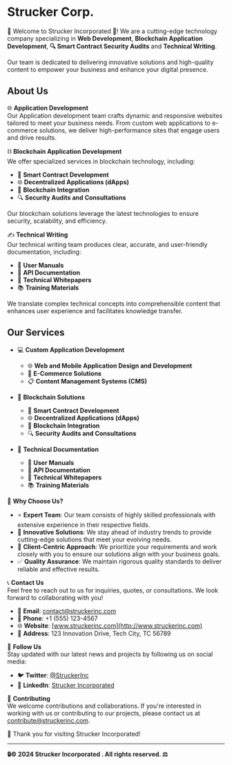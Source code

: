 # Strucker Corp.

🎉 Welcome to Strucker Incorporated 🤝! We are a cutting-edge technology company specializing in **Web Development**, **Blockchain Application Development**, **🔍 Smart Contract Security Audits** and **Technical Writing**. 

Our team is dedicated to delivering innovative solutions and high-quality content to empower your business and enhance your digital presence.

## About Us

🌐 **Application Development**  
Our Application development team crafts dynamic and responsive websites tailored to meet your business needs. From custom web applications to e-commerce solutions, we deliver high-performance sites that engage users and drive results.

⛓️ **Blockchain Application Development**  
We offer specialized services in blockchain technology, including:
- 🤖 **Smart Contract Development**
- 🌐 **Decentralized Applications (dApps)**
- 🔗 **Blockchain Integration**
- 🔍 **Security Audits and Consultations**

Our blockchain solutions leverage the latest technologies to ensure security, scalability, and efficiency.

✍️ **Technical Writing**  
Our technical writing team produces clear, accurate, and user-friendly documentation, including:
- 📖 **User Manuals**
- 🧩 **API Documentation**
- 📑 **Technical Whitepapers**
- 📚 **Training Materials**

We translate complex technical concepts into comprehensible content that enhances user experience and facilitates knowledge transfer.

## Our Services

- 💻 **Custom Application Development**
  - 🌐 **Web and Mobile Application Design and Development**
  - 🛒 **E-Commerce Solutions**
  - 📋 **Content Management Systems (CMS)**

- 🔗 **Blockchain Solutions**
  - 🤖 **Smart Contract Development**
  - 🌐 **Decentralized Applications (dApps)**
  - 🔗 **Blockchain Integration**
  - 🔍 **Security Audits and Consultations**

- 📝 **Technical Documentation**
  - 📖 **User Manuals**
  - 🧩 **API Documentation**
  - 📑 **Technical Whitepapers**
  - 📚 **Training Materials**

🌟 **Why Choose Us?**  
- ⭐ **Expert Team**: Our team consists of highly skilled professionals with extensive experience in their respective fields.
- 🚀 **Innovative Solutions**: We stay ahead of industry trends to provide cutting-edge solutions that meet your evolving needs.
- 🤝 **Client-Centric Approach**: We prioritize your requirements and work closely with you to ensure our solutions align with your business goals.
- ✅ **Quality Assurance**: We maintain rigorous quality standards to deliver reliable and effective results.

📞 **Contact Us**  
Feel free to reach out to us for inquiries, quotes, or consultations. We look forward to collaborating with you!

- 📧 **Email**: [contact@struckerinc.com](mailto:contact@struckerinc.com)
- 📱 **Phone**: +1 (555) 123-4567
- 🌐 **Website**: [www.struckerinc.com](http://www.struckerinc.com)
- 🏢 **Address**: 123 Innovation Drive, Tech City, TC 56789

🌟 **Follow Us**  
Stay updated with our latest news and projects by following us on social media:

- 🐦 **Twitter**: [@StruckerInc](https://twitter.com/StruckerInc)
- 🔗 **LinkedIn**: [Strucker Incorporated](https://www.linkedin.com/company/struckerinc)

🤝 **Contributing**  
We welcome contributions and collaborations. If you're interested in working with us or contributing to our projects, please contact us at [contribute@struckerinc.com](mailto:contribute@struckerinc.com).

💙 Thank you for visiting Strucker Incorporated! 

---

**🔒© 2024 Strucker Incorporated . All rights reserved. ⚖️**
